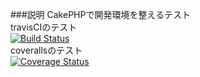 ###説明
CakePHPで開発環境を整えるテスト   
travisCIのテスト   
[![Build Status](https://travis-ci.org/bigplants/cake_dev_test.svg?branch=master)](https://travis-ci.org/bigplants/master)   
coverallsのテスト   
[![Coverage Status](https://coveralls.io/repos/bigplants/cake_dev_test/badge.png?branch=master)](https://coveralls.io/r/bigplants/cake_dev_test?branch=master)   
  
  
